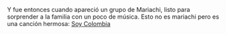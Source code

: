 Y fue entonces cuando apareció un grupo de Mariachi, listo para sorprender a la familia con un poco de música.
Esto no es mariachi pero es una canción hermosa:
[Soy Colombia](https://www.youtube.com/watch?v=GtgkAaaab_E)
